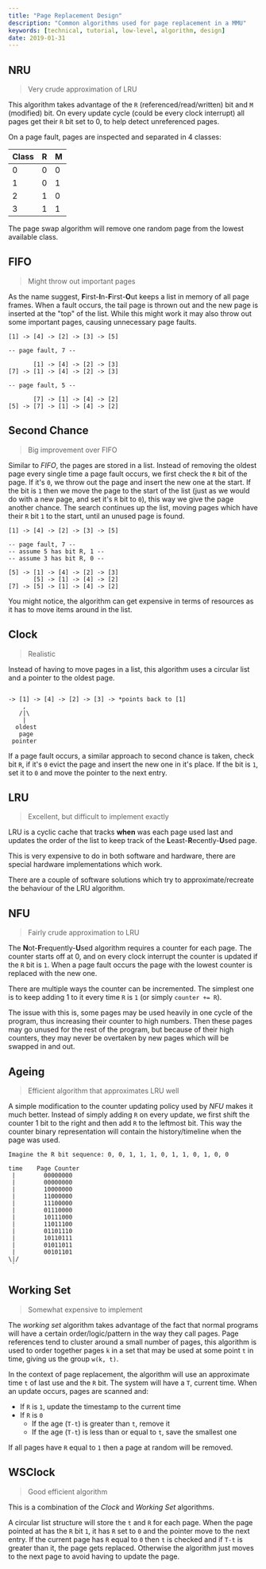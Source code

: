 ```yaml
---
title: "Page Replacement Design"
description: "Common algorithms used for page replacement in a MMU"
keywords: [technical, tutorial, low-level, algorithm, design]
date: 2019-01-31
---
```


## NRU

> Very crude approximation of LRU

This algorithm takes advantage of the `R` (referenced/read/written) bit and `M` (modified) bit. On every update cycle (could be every clock interrupt) all pages get their `R` bit set to 0, to help detect unreferenced pages.

On a page fault, pages are inspected and separated in 4 classes:

Class | R | M
------|---|---
0     | 0 | 0
1     | 0 | 1
2     | 1 | 0
3     | 1 | 1

The page swap algorithm will remove one random page from the lowest available class.

## FIFO

> Might throw out important pages

As the name suggest, **F**irst-**I**n-**F**irst-**O**ut keeps a list in memory of all page frames. When a fault occurs, the tail page is thrown out and the new page is inserted at the "top" of the list. While this might work it may also throw out some important pages, causing unnecessary page faults.

```text
[1] -> [4] -> [2] -> [3] -> [5]

-- page fault, 7 --

       [1] -> [4] -> [2] -> [3]
[7] -> [1] -> [4] -> [2] -> [3]

-- page fault, 5 --

       [7] -> [1] -> [4] -> [2]
[5] -> [7] -> [1] -> [4] -> [2]
```

## Second Chance

> Big improvement over FIFO

Similar to *FIFO*, the pages are stored in a list. Instead of removing the oldest page every single time a page fault occurs, we first check the `R` bit of the page. If it's `0`, we throw out the page and insert the new one at the start. If the bit is `1` then we move the page to the start of the list (just as we would do with a new page, and set it's `R` bit to `0`), this way we give the page another chance. The search continues up the list, moving pages which have their `R` bit `1` to the start, until an unused page is found.

```text
[1] -> [4] -> [2] -> [3] -> [5]

-- page fault, 7 --
-- assume 5 has bit R, 1 --
-- assume 3 has bit R, 0 --

[5] -> [1] -> [4] -> [2] -> [3]
       [5] -> [1] -> [4] -> [2]
[7] -> [5] -> [1] -> [4] -> [2]
```

You might notice, the algorithm can get expensive in terms of resources as it has to move items around in the list.

## Clock

> Realistic

Instead of having to move pages in a list, this algorithm uses a circular list and a pointer to the oldest page.

```text

-> [1] -> [4] -> [2] -> [3] -> *points back to [1]
    ,
   /|\
    |
  oldest
   page
 pointer
```

If a page fault occurs, a similar approach to second chance is taken, check bit `R`, if it's `0` evict the page and insert the new one in it's place. If the bit is `1`, set it to `0` and move the pointer to the next entry.

## LRU

> Excellent, but difficult to implement exactly

LRU is a cyclic cache that tracks **when** was each page used last and updates the order of the list to keep track of the **L**east-**R**ecently-**U**sed page.

This is very expensive to do in both software and hardware, there are special hardware implementations which work.

There are a couple of software solutions which try to approximate/recreate the behaviour of the LRU algorithm.

## NFU

> Fairly crude approximation to LRU

The **N**ot-**F**requently-**U**sed algorithm requires a counter for each page. The counter starts off at 0, and on every clock interrupt the counter is updated if the `R` bit is `1`. When a page fault occurs the page with the lowest counter is replaced with the new one.

There are multiple ways the counter can be incremented. The simplest one is to keep adding 1 to it every time `R` is `1` (or simply `counter += R`).

The issue with this is, some pages may be used heavily in one cycle of the program, thus increasing their counter to high numbers. Then these pages may go unused for the rest of the program, but because of their high counters, they may never be overtaken by new pages which will be swapped in and out.

## Ageing

> Efficient algorithm that approximates LRU well

A simple modification to the counter updating policy used by *NFU* makes it much better. Instead of simply adding `R` on every update, we first shift the counter 1 bit to the right and then add `R` to the leftmost bit. This way the counter binary representation will contain the history/timeline when the page was used.

```text
Imagine the R bit sequence: 0, 0, 1, 1, 1, 0, 1, 1, 0, 1, 0, 0

time    Page Counter
 |        00000000
 |        00000000
 |        10000000
 |        11000000
 |        11100000
 |        01110000
 |        10111000
 |        11011100
 |        01101110
 |        10110111
 |        01011011
 |        00101101
\|/
 `
```

## Working Set

> Somewhat expensive to implement

The *working set* algorithm takes advantage of the fact that normal programs will have a certain order/logic/pattern in the way they call pages. Page references tend to cluster around a small number of pages, this algorithm is used to order together pages `k` in a set that may be used at some point `t` in time, giving us the group `w(k, t)`.

In the context of page replacement, the algorithm will use an approximate time `t` of last use and the `R` bit. The system will have a `T`, current time. When an update occurs, pages are scanned and:

* If `R` is `1`, update the timestamp to the current time
* If `R` is `0`
  * If the age (`T-t`) is greater than `t`, remove it
  * If the age (`T-t`) is less than or equal to `t`, save the smallest one

If all pages have `R` equal to `1` then a page at random will be removed.

## WSClock

> Good efficient algorithm

This is a combination of the *Clock* and *Working Set* algorithms.

A circular list structure will store the `t` and `R` for each page. When the page pointed at has the `R` bit `1`, it has `R` set to `0` and the pointer move to the next entry. If the current page has `R` equal to `0` then `t` is checked and if `T-t` is greater than it, the page gets replaced. Otherwise the algorithm just moves to the next page to avoid having to update the page.
